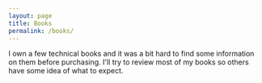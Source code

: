 ```yaml
---
layout: page
title: Books
permalink: /books/
---
```


I own a few technical books and it was a bit hard to find some information on them before purchasing. I'll try to review most of my books so others have some idea of what to expect.
